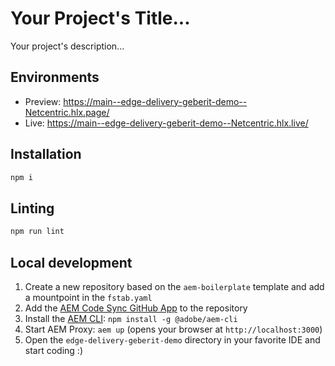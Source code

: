 # Your Project's Title...
Your project's description...

## Environments
- Preview: https://main--edge-delivery-geberit-demo--Netcentric.hlx.page/
- Live: https://main--edge-delivery-geberit-demo--Netcentric.hlx.live/

## Installation

```sh
npm i
```

## Linting

```sh
npm run lint
```

## Local development

1. Create a new repository based on the `aem-boilerplate` template and add a mountpoint in the `fstab.yaml`
1. Add the [AEM Code Sync GitHub App](https://github.com/apps/aem-code-sync) to the repository
1. Install the [AEM CLI](https://github.com/adobe/helix-cli): `npm install -g @adobe/aem-cli`
1. Start AEM Proxy: `aem up` (opens your browser at `http://localhost:3000`)
1. Open the `edge-delivery-geberit-demo` directory in your favorite IDE and start coding :)
